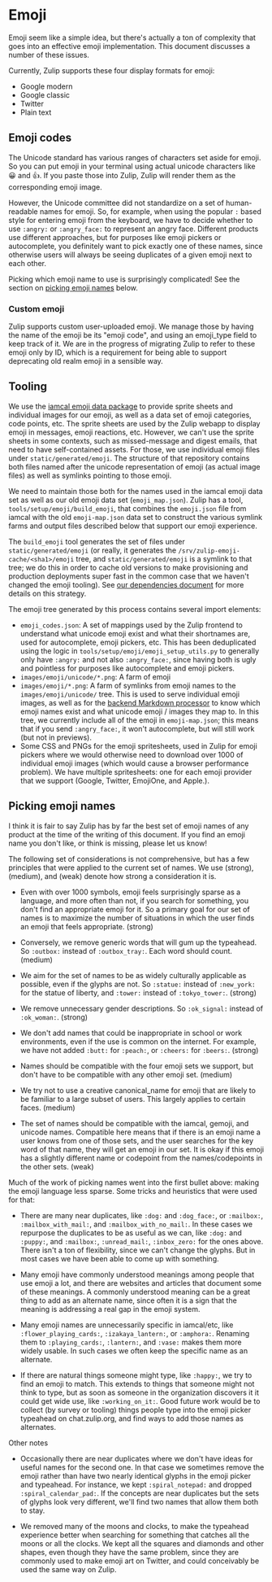 # Emoji

Emoji seem like a simple idea, but there's actually a ton of
complexity that goes into an effective emoji implementation.  This
document discusses a number of these issues.

Currently, Zulip supports these four display formats for emoji:

* Google modern
* Google classic
* Twitter
* Plain text

## Emoji codes

The Unicode standard has various ranges of characters set aside for
emoji.  So you can put emoji in your terminal using actual unicode
characters like 😀  and 👍.  If you paste those into Zulip, Zulip will
render them as the corresponding emoji image.

However, the Unicode committee did not standardize on a set of
human-readable names for emoji.  So, for example, when using the
popular `:` based style for entering emoji from the keyboard, we have
to decide whether to use `:angry:` or `:angry_face:` to represent an
angry face.  Different products use different approaches, but for
purposes like emoji pickers or autocomplete, you definitely want to
pick exactly one of these names, since otherwise users will always be
seeing duplicates of a given emoji next to each other.

Picking which emoji name to use is surprisingly complicated! See the
section on [picking emoji names](#picking-emoji-names) below.

### Custom emoji

Zulip supports custom user-uploaded emoji.  We manage those by having
the name of the emoji be its "emoji code", and using an emoji_type
field to keep track of it.  We are in the progress of migrating Zulip
to refer to these emoji only by ID, which is a requirement for being
able to support deprecating old realm emoji in a sensible way.

## Tooling

We use the [iamcal emoji data package][iamcal] to provide sprite
sheets and individual images for our emoji, as well as a data set of
emoji categories, code points, etc.  The sprite sheets are used
by the Zulip webapp to display emoji in messages, emoji reactions,
etc.  However, we can't use the sprite sheets in some contexts, such
as missed-message and digest emails, that need to have self-contained
assets.  For those, we use individual emoji files under
`static/generated/emoji`.  The structure of that repository contains
both files named after the unicode representation of emoji (as actual
image files) as well as symlinks pointing to those emoji.

We need to maintain those both for the names used in the iamcal emoji
data set as well as our old emoji data set (`emoji_map.json`).  Zulip
has a tool, `tools/setup/emoji/build_emoji`, that combines the
`emoji.json` file from iamcal with the old `emoji-map.json` data set
to construct the various symlink farms and output files described
below that support our emoji experience.

The `build_emoji` tool generates the set of files under
`static/generated/emoji` (or really, it generates the
`/srv/zulip-emoji-cache/<sha1>/emoji` tree, and
`static/generated/emoji` is a symlink to that tree; we do this in
order to cache old versions to make provisioning and production
deployments super fast in the common case that we haven't changed the
emoji tooling).  See [our dependencies document](../subsystems/dependencies.md)
for more details on this strategy.

The emoji tree generated by this process contains several import elements:
* `emoji_codes.json`: A set of mappings used by the Zulip frontend to
  understand what unicode emoji exist and what their shortnames are,
  used for autocomplete, emoji pickers, etc.  This has been
  deduplicated using the logic in
  `tools/setup/emoji/emoji_setup_utils.py` to generally only have
  `:angry:` and not also `:angry_face:`, since having both is ugly and
  pointless for purposes like autocomplete and emoji pickers.
* `images/emoji/unicode/*.png`: A farm of emoji
* `images/emoji/*.png`: A farm of symlinks from emoji names to the
  `images/emoji/unicode/` tree.  This is used to serve individual emoji
  images, as well as for the
  [backend Markdown processor](../subsystems/markdown.md) to know which emoji
  names exist and what unicode emoji / images they map to.  In this
  tree, we currently include all of the emoji in `emoji-map.json`;
  this means that if you send `:angry_face:`, it won't autocomplete,
  but will still work (but not in previews).
* Some CSS and PNGs for the emoji spritesheets, used in Zulip for
  emoji pickers where we would otherwise need to download over 1000 of
  individual emoji images (which would cause a browser performance
  problem).  We have multiple spritesheets: one for each emoji
  provider that we support (Google, Twitter, EmojiOne, and Apple.).

[iamcal]: https://github.com/iamcal/emoji-data

## Picking emoji names

I think it is fair to say Zulip has by far the best set of emoji names of
any product at the time of the writing of this document. If you find an
emoji name you don't like, or think is missing, please let us know!

The following set of considerations is not comprehensive, but has a few
principles that were applied to the current set of names. We use (strong),
(medium), and (weak) denote how strong a consideration it is.

* Even with over 1000 symbols, emoji feels surprisingly sparse as a language,
  and more often than not, if you search for something, you don't find an
  appropriate emoji for it. So a primary goal for our set of names is to
  maximize the number of situations in which the user finds an emoji that
  feels appropriate. (strong)

* Conversely, we remove generic words that will gum up the typeahead. So
  `:outbox:` instead of `:outbox_tray:`. Each word should count. (medium)

* We aim for the set of names to be as widely culturally applicable as
  possible, even if the glyphs are not. So `:statue:` instead of
  `:new_york:` for the statue of liberty, and `:tower:` instead of
  `:tokyo_tower:`. (strong)

* We remove unnecessary gender descriptions. So `:ok_signal:` instead of
  `:ok_woman:`. (strong)

* We don't add names that could be inappropriate in school or work
  environments, even if the use is common on the internet. For example, we
  have not added `:butt:` for `:peach:`, or `:cheers:` for
  `:beers:`. (strong)

* Names should be compatible with the four emoji sets we support, but don't
  have to be compatible with any other emoji set. (medium)

* We try not to use a creative canonical_name for emoji that are likely to
  be familiar to a large subset of users. This largely applies to certain
  faces. (medium)

* The set of names should be compatible with the iamcal, gemoji, and unicode
  names. Compatible here means that if there is an emoji name a user knows
  from one of those sets, and the user searches for the key word of that
  name, they will get an emoji in our set. It is okay if this emoji has a
  slightly different name or codepoint from the names/codepoints in the
  other sets. (weak)

Much of the work of picking names went into the first bullet above: making
the emoji language less sparse. Some tricks and heuristics that were used
for that:

* There are many near duplicates, like `:dog:` and `:dog_face:`, or
  `:mailbox:`, `:mailbox_with_mail:`, and `:mailbox_with_no_mail:`. In these
  cases we repurpose the duplicates to be as useful as we can, like `:dog:`
  and `:puppy:`, and `:mailbox:`, `:unread_mail:`, `:inbox_zero:` for the
  ones above. There isn't a ton of flexibility, since we can't change the
  glyphs. But in most cases we have been able to come up with something.

* Many emoji have commonly understood meanings among people that use emoji a
  lot, and there are websites and articles that document some of these
  meanings. A commonly understood meaning can be a great thing to add as an
  alternate name, since often it is a sign that the meaning is addressing a
  real gap in the emoji system.

* Many emoji names are unnecessarily specific in iamcal/etc, like
  `:flower_playing_cards:`, `:izakaya_lantern:`, or `:amphora:`. Renaming
  them to `:playing_cards:`, `:lantern:`, and `:vase:` makes them more
  widely usable. In such cases we often keep the specific name as an
  alternate.

* If there are natural things someone might type, like `:happy:`, we try to
  find an emoji to match. This extends to things that someone might not
  think to type, but as soon as someone in the organization discovers it it
  could get wide use, like `:working_on_it:`. Good future work would be to
  collect (by survey or tooling) things people type into the emoji picker
  typeahead on chat.zulip.org, and find ways to add those names as
  alternates.

Other notes

* Occasionally there are near duplicates where we don't have ideas for
  useful names for the second one. In that case we sometimes remove the
  emoji rather than have two nearly identical glyphs in the emoji picker and
  typeahead. For instance, we kept `:spiral_notepad:` and dropped
  `:spiral_calendar_pad:`. If the concepts are near duplicates but the sets
  of glyphs look very different, we'll find two names that allow them both
  to stay.

* We removed many of the moons and clocks, to make the typeahead experience
  better when searching for something that catches all the moons or all the
  clocks. We kept all the squares and diamonds and other shapes, even though
  they have the same problem, since they are commonly used to make emoji art
  on Twitter, and could conceivably be used the same way on Zulip.
